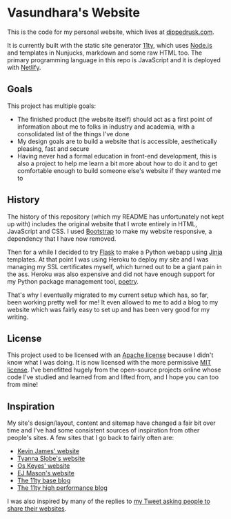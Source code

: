 # Vasundhara's Website

This is the code for my personal website, which lives at [dippedrusk.com](https://dippedrusk.com/).

It is currently built with the static site generator [11ty](https://www.11ty.dev/), which uses [Node.js](https://nodejs.org/en/) and templates in Nunjucks, markdown and some raw HTML too. The primary programming language in this repo is JavaScript and it is deployed with [Netlify](https://www.netlify.com/).

## Goals

This project has multiple goals:

- The finished product (the website itself) should act as a first point of information about me to folks in industry and academia, with a consolidated list of the things I've done
- My design goals are to build a website that is accessible, aesthetically pleasing, fast and secure
- Having never had a formal education in front-end development, this is also a project to help me learn a bit more about how to do it and to get comfortable enough to build someone else's website if they wanted me to

## History

The history of this repository (which my README has unfortunately not kept up with) includes the original website that I wrote entirely in HTML, JavaScript and CSS. I used [Bootstrap](https://getbootstrap.com/) to make my website responsive, a dependency that I have now removed.

Then for a while I decided to try [Flask](https://flask.palletsprojects.com/en/2.0.x/) to make a Python webapp using [Jinja](https://www.palletsprojects.com/p/jinja/) templates. At that point I was using Heroku to deploy my site and I was managing my SSL certificates myself, which turned out to be a giant pain in the ass. Heroku was also expensive and did not have enough support for my Python package management tool, [poetry](https://python-poetry.org/).

That's why I eventually migrated to my current setup which has, so far, been working pretty well for me! It even allowed to me to add a blog to my website which was fairly easy to set up and has been very good for my writing.

## License

This project used to be licensed with an [Apache license](https://choosealicense.com/licenses/apache-2.0/) because I didn't know what I was doing. It is now licensed with the more permissive [MIT license](https://choosealicense.com/licenses/mit/). I've benefitted hugely from the open-source projects online whose code I've studied and learned from and lifted from, and I hope you can too from mine!

## Inspiration

My site's design/layout, content and sitemap have changed a fair bit over time and I've had some consistent sources of inspiration from other people's sites. A few sites that I go back to fairly often are:

- [Kevin James' website](https://thekev.in/)
- [Tyanna Slobe's website](https://www.tyslobe.com/)
- [Os Keyes' website](https://ironholds.org/)
- [EJ Mason's website](https://www.ejmason.com/)
- [The 11ty base blog](https://github.com/11ty/eleventy-base-blog)
- [The 11ty high performance blog](https://github.com/google/eleventy-high-performance-blog)

I was also inspired by many of the replies to [my Tweet asking people to share their websites](https://twitter.com/VasundharaNLP/status/1419362120953581569).
